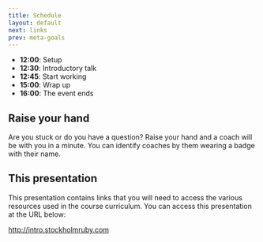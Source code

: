 ```yaml
---
title: Schedule
layout: default
next: links
prev: meta-goals
---
```


* **12:00**: Setup
* **12:30**: Introductory talk
* **12:45**: Start working
* **15:00**: Wrap up
* **16:00**: The event ends

Raise your hand
---------------

Are you stuck or do you have a question? Raise your hand and a coach will be
with you in a minute. You can identify coaches by them wearing a badge with
their name.

This presentation
-----------------

This presentation contains links that you will need to access the various
resources used in the course curriculum. You can access this presentation at
the URL below:

<http://intro.stockholmruby.com>
